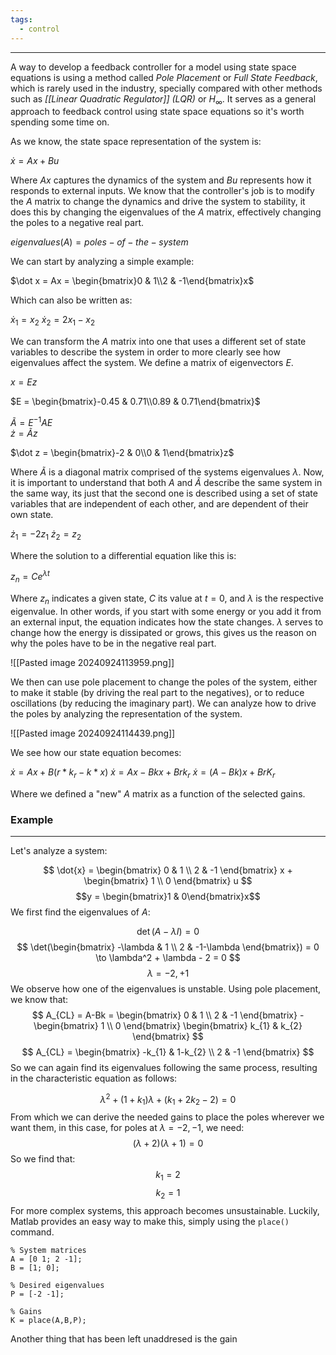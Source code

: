 ```yaml
---
tags:
  - control
---
```

---
A way to develop a feedback controller for a model using state space equations is using a method called *Pole Placement* or *Full State Feedback*, which is rarely used in the industry, specially compared with other methods such as *[[Linear Quadratic Regulator]]* *(LQR)* or $H_\infty$. It serves as a general approach to feedback control using state space equations so it's worth spending some time on.

As we know, the state space representation of the system is:

$\dot x = Ax + Bu$

Where $Ax$ captures the dynamics of the system and $Bu$ represents how it responds to external inputs. We know that the controller's job is to modify the $A$ matrix to change the dynamics and drive the system to stability, it does this by changing the eigenvalues of the $A$ matrix, effectively changing the poles to a negative real part.

$eigenvalues(A) = poles-of-the-system$

We can start by analyzing a simple example:

$\dot x = Ax = \begin{bmatrix}0 & 1\\2 & -1\end{bmatrix}x$

Which can also be written as:

$\dot x_1 = x_2$
$\dot x_2 = 2x_1 - x_2$

We can transform the $A$ matrix into one that uses a different set of state variables to describe the system in order to more clearly see how eigenvalues affect the system. We define a matrix of eigenvectors $E$.

$x = Ez$

$E = \begin{bmatrix}-0.45 & 0.71\\0.89 & 0.71\end{bmatrix}$ 

$\tilde A = E^{-1}AE$  
$\dot z = \tilde Az$

$\dot z = \begin{bmatrix}-2 & 0\\0 & 1\end{bmatrix}z$

Where $\tilde A$ is a diagonal matrix comprised of the systems eigenvalues $\lambda$. Now, it is important to understand that both $A$ and $\tilde A$ describe the same system in the same way, its just that the second one is described using a set of state variables that are independent of each other, and are dependent of their own state.

$\dot z_1 = -2z_1$
$\dot z_2 = z_2$

Where the solution to a differential equation like this is:

$z_n = Ce^{\lambda t}$

Where $z_n$ indicates a given state, $C$ its value at $t=0$, and $\lambda$ is the respective eigenvalue. In other words, if you start with some energy or you add it from an external input, the equation indicates how the state changes. $\lambda$ serves to change how the energy is dissipated or grows, this gives us the reason on why the poles have to be in the negative real part.

![[Pasted image 20240924113959.png]]

We then can use pole placement to change the poles of the system, either to make it stable (by driving the real part to the negatives), or to reduce oscillations (by reducing the imaginary part). We can analyze how to drive the poles by analyzing the representation of the system.

![[Pasted image 20240924114439.png]]

We see how our state equation becomes:

$\dot{x}=Ax+B(r*k_{r}-k*x)$
$\dot{x}=Ax-Bkx+Brk_{r}$
$\dot{x}=(A-Bk)x + BrK_{r}$

Where we defined a "new" $A$ matrix as a function of the selected gains. 
### Example
---
Let's analyze a system:

$$
\dot{x} = \begin{bmatrix}
0 & 1  \\
2 & -1
\end{bmatrix}
x + \begin{bmatrix}
1 \\
0
\end{bmatrix} u
$$
$$y = \begin{bmatrix}1 & 0\end{bmatrix}x$$
We first find the eigenvalues of $A$:

$$\det(A-\lambda I) = 0$$
$$
\det(\begin{bmatrix}
-\lambda & 1 \\
2 & -1-\lambda
\end{bmatrix}) = 0 \to 
\lambda^2 + \lambda - 2 = 0
$$
$$\lambda = -2,+1$$
We observe how one of the eigenvalues is unstable. Using pole placement, we know that:
$$
A_{CL} = A-Bk = \begin{bmatrix}
0 & 1 \\
2 & -1 
\end{bmatrix} - \begin{bmatrix}
1 \\
0
\end{bmatrix} \begin{bmatrix}
k_{1} & k_{2}
\end{bmatrix}
$$
$$
A_{CL} = \begin{bmatrix}
-k_{1} & 1-k_{2} \\
2 & -1
\end{bmatrix}
$$
So we can again find its eigenvalues following the same process, resulting in the characteristic equation as follows:

$$\lambda^2 + (1+k_{1})\lambda + (k_{1} + 2k_{2} -2) = 0$$
From which we can derive the needed gains to place the poles wherever we want them, in this case, for poles at $\lambda=-2,-1$, we need:
$$
(\lambda+2)(\lambda+1)=0
$$
So we find that:
$$k_{1} = 2$$
$$k_{2} = 1$$
For more complex systems, this approach becomes unsustainable. Luckily, Matlab provides an easy way to make this, simply using the `place()` command.

```
% System matrices
A = [0 1; 2 -1];
B = [1; 0];

% Desired eigenvalues
P = [-2 -1];

% Gains
K = place(A,B,P);
```

Another thing that has been left unaddresed is the gain